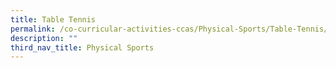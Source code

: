 ```yaml
---
title: Table Tennis
permalink: /co-curricular-activities-ccas/Physical-Sports/Table-Tennis/
description: ""
third_nav_title: Physical Sports
---
```


